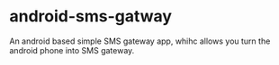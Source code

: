 android-sms-gatway
==================

An android based simple SMS gateway app, whihc allows you turn the android phone into SMS gateway.